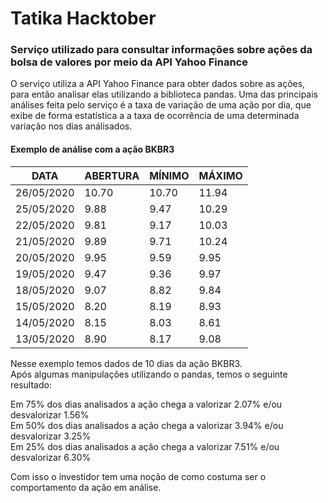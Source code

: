 # Tatika Hacktober
### Serviço utilizado para consultar informações sobre ações da bolsa de valores por meio da API Yahoo Finance

O serviço utiliza a API Yahoo Finance para obter dados sobre as ações, para então analisar elas utilizando a biblioteca pandas.
Uma das principais análises feita pelo serviço é a taxa de variação de uma ação por dia, que exibe de forma estatística a a taxa de ocorrência de uma determinada variação nos dias análisados.

#### Exemplo de análise com a ação BKBR3

DATA          | ABERTURA | MÍNIMO | MÁXIMO 
------------  | -------- | --------- | ----- 
26/05/2020	  | 10.70	| 10.70 | 11.94
25/05/2020	  | 9.88	| 9.47	| 10.29
22/05/2020	  | 9.81  | 9.17  | 10.03	 
21/05/2020	  | 9.89	| 9.71  | 10.24 
20/05/2020	  | 9.95	| 9.59  | 9.95 
19/05/2020	  | 9.47	| 9.36  | 9.97
18/05/2020	  | 9.07	| 8.82  | 9.84	
15/05/2020	  | 8.20	| 8.19  | 8.93
14/05/2020	  | 8.15	| 8.03	| 8.61
13/05/2020	  | 8.90	| 8.17	| 9.08	


Nesse exemplo temos dados de 10 dias da ação BKBR3. <br>
Após algumas manipulações utilizando o pandas, temos o seguinte resultado:

Em 75% dos dias analisados a ação chega a valorizar 2.07% e/ou desvalorizar 1.56% <br>
Em 50% dos dias analisados a ação chega a valorizar 3.94% e/ou desvalorizar 3.25% <br>
Em 25% dos dias analisados a ação chega a valorizar 7.51% e/ou desvalorizar 6.30% <br>

Com isso o investidor tem uma noção de como costuma ser o comportamento da ação em análise.


